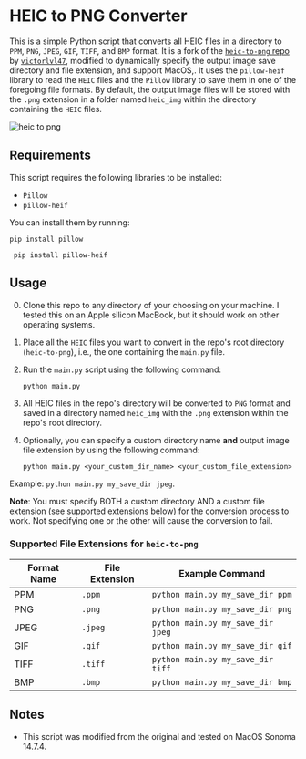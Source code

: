 # HEIC to PNG Converter

This is a simple Python script that converts all HEIC files in a directory to `PPM`, `PNG`, `JPEG`, `GIF`, `TIFF`, and `BMP` format. It is a fork of the [`heic-to-png` repo](https://github.com/victorlvl47/heic-to-png) by [`victorlvl47`](https://github.com/victorlvl47), modified to dynamically specify the output image save directory and file extension, and support MacOS,. It uses the `pillow-heif` library to read the `HEIC` files and the `Pillow` library to save them in one of the foregoing file formats. By default, the output image files will be stored with the `.png` extension in a folder named `heic_img` within the directory containing the `HEIC` files. 

![heic to png](heic-to-png.png)

## Requirements

This script requires the following libraries to be installed:

- `Pillow`
- `pillow-heif`

You can install them by running:

```
pip install pillow
```

```
 pip install pillow-heif
```

## Usage

0. Clone this repo to any directory of your choosing on your machine. I tested this on an Apple silicon MacBook, but it should work on other operating systems.

1. Place all the `HEIC` files you want to convert in the repo's root directory (`heic-to-png`), i.e., the one containing the `main.py` file.

2. Run the `main.py` script using the following command:

   ```
   python main.py
   ```

3. All HEIC files in the repo's directory will be converted to `PNG` format and saved in a directory named `heic_img` with the `.png` extension within the repo's root directory.

4. Optionally, you can specify a custom directory name **and** output image file extension by using the following command:
   
   ```
   python main.py <your_custom_dir_name> <your_custom_file_extension>
   ```
Example: `python main.py my_save_dir jpeg`. 

**Note**: You must specify BOTH a custom directory AND a custom file extension (see supported extensions below) for the conversion process to work. Not specifying one or the other will cause the conversion to fail.

### Supported File Extensions for `heic-to-png`

| Format Name | File Extension | Example Command                     |
|-------------|----------------|-------------------------------------|
| PPM         | `.ppm`         | `python main.py my_save_dir ppm`   |
| PNG         | `.png`         | `python main.py my_save_dir png`   |
| JPEG        | `.jpeg`        | `python main.py my_save_dir jpeg`  |
| GIF         | `.gif`         | `python main.py my_save_dir gif`   |
| TIFF        | `.tiff`        | `python main.py my_save_dir tiff`  |
| BMP         | `.bmp`         | `python main.py my_save_dir bmp`   |

## Notes

- This script was modified from the original and tested on MacOS Sonoma 14.7.4.